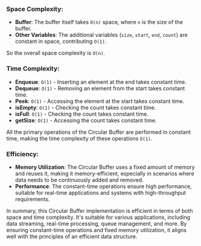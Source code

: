 ### Space Complexity:

- **Buffer**: The buffer itself takes `O(n)` space, where `n` is the size of the buffer.
- **Other Variables**: The additional variables (`size`, `start`, `end`, `count`) are constant in space, contributing `O(1)`.

So the overall space complexity is `O(n)`.

### Time Complexity:

- **Enqueue**: `O(1)` - Inserting an element at the end takes constant time.
- **Dequeue**: `O(1)` - Removing an element from the start takes constant time.
- **Peek**: `O(1)` - Accessing the element at the start takes constant time.
- **isEmpty**: `O(1)` - Checking the count takes constant time.
- **isFull**: `O(1)` - Checking the count takes constant time.
- **getSize**: `O(1)` - Accessing the count takes constant time.

All the primary operations of the Circular Buffer are performed in constant time, making the time complexity of these operations `O(1)`.

### Efficiency:

- **Memory Utilization**: The Circular Buffer uses a fixed amount of memory and reuses it, making it memory-efficient, especially in scenarios where data needs to be continuously added and removed.
- **Performance**: The constant-time operations ensure high performance, suitable for real-time applications and systems with high-throughput requirements.

In summary, this Circular Buffer implementation is efficient in terms of both space and time complexity. It's suitable for various applications, including data streaming, real-time processing, queue management, and more. By ensuring constant-time operations and fixed memory utilization, it aligns well with the principles of an efficient data structure.
